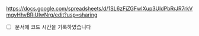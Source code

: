 https://docs.google.com/spreadsheets/d/1SL6zFjZGFwIXup3UldPbRrJR7rkVmgvHhvBRiUIwNrg/edit?usp=sharing

- [ ] 문서에 코드 시간을 기록하였습니다
